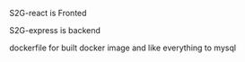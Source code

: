 S2G-react is Fronted

S2G-express is backend 

dockerfile for built docker image and like everything to mysql 

